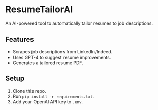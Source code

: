# ResumeTailorAI  
An AI-powered tool to automatically tailor resumes to job descriptions.  

## Features  
- Scrapes job descriptions from LinkedIn/Indeed.  
- Uses GPT-4 to suggest resume improvements.  
- Generates a tailored resume PDF.  

## Setup  
1. Clone this repo.  
2. Run `pip install -r requirements.txt`.  
3. Add your OpenAI API key to `.env`.  